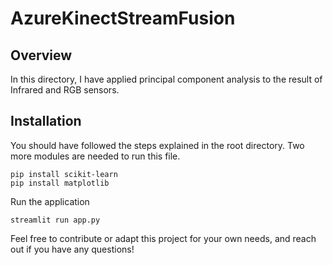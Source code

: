 # AzureKinectStreamFusion

## Overview
In this directory, I have applied principal component analysis to the result of Infrared and RGB sensors.

## Installation
You should have followed the steps explained in the root directory. Two more modules are needed to run this file.

   ```
   pip install scikit-learn 
   pip install matplotlib 
```
   
Run the application
   ```
   streamlit run app.py
```

Feel free to contribute or adapt this project for your own needs, and reach out if you have any questions!

